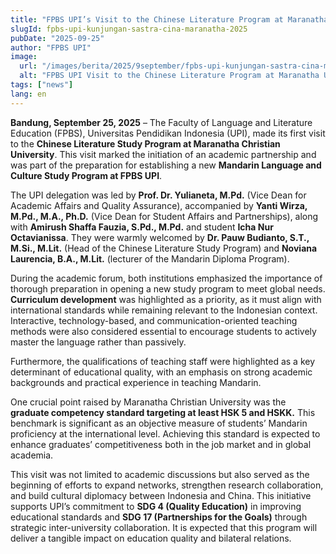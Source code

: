 ```yaml
---
title: "FPBS UPI’s Visit to the Chinese Literature Program at Maranatha University: Initiating Academic Partnership"
slugId: fpbs-upi-kunjungan-sastra-cina-maranatha-2025
pubDate: "2025-09-25"
author: "FPBS UPI"
image:
  url: "/images/berita/2025/9september/fpbs-upi-kunjungan-sastra-cina-maranatha-2025.webp"
  alt: "FPBS UPI Visit to the Chinese Literature Program at Maranatha University"
tags: ["news"]
lang: en
---
```


**Bandung, September 25, 2025** – The Faculty of Language and Literature Education (FPBS), Universitas Pendidikan Indonesia (UPI), made its first visit to the **Chinese Literature Study Program at Maranatha Christian University**. This visit marked the initiation of an academic partnership and was part of the preparation for establishing a new **Mandarin Language and Culture Study Program at FPBS UPI**.  

The UPI delegation was led by **Prof. Dr. Yulianeta, M.Pd.** (Vice Dean for Academic Affairs and Quality Assurance), accompanied by **Yanti Wirza, M.Pd., M.A., Ph.D.** (Vice Dean for Student Affairs and Partnerships), along with **Amirush Shaffa Fauzia, S.Pd., M.Pd.** and student **Icha Nur Octavianissa**. They were warmly welcomed by **Dr. Pauw Budianto, S.T., M.Si., M.Lit.** (Head of the Chinese Literature Study Program) and **Noviana Laurencia, B.A., M.Lit.** (lecturer of the Mandarin Diploma Program).  

During the academic forum, both institutions emphasized the importance of thorough preparation in opening a new study program to meet global needs. **Curriculum development** was highlighted as a priority, as it must align with international standards while remaining relevant to the Indonesian context. Interactive, technology-based, and communication-oriented teaching methods were also considered essential to encourage students to actively master the language rather than passively.  

Furthermore, the qualifications of teaching staff were highlighted as a key determinant of educational quality, with an emphasis on strong academic backgrounds and practical experience in teaching Mandarin.  

One crucial point raised by Maranatha Christian University was the **graduate competency standard targeting at least HSK 5 and HSKK.** This benchmark is significant as an objective measure of students’ Mandarin proficiency at the international level. Achieving this standard is expected to enhance graduates’ competitiveness both in the job market and in global academia.  

This visit was not limited to academic discussions but also served as the beginning of efforts to expand networks, strengthen research collaboration, and build cultural diplomacy between Indonesia and China. This initiative supports UPI’s commitment to **SDG 4 (Quality Education)** in improving educational standards and **SDG 17 (Partnerships for the Goals)** through strategic inter-university collaboration. It is expected that this program will deliver a tangible impact on education quality and bilateral relations.  